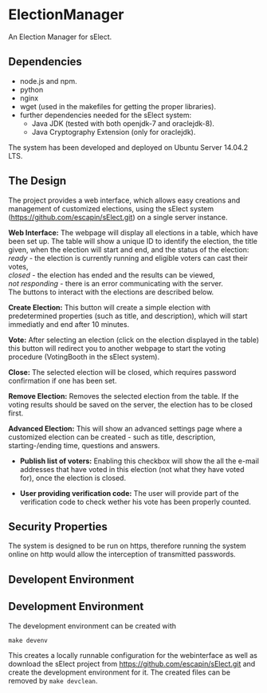 # ElectionManager
An Election Manager for sElect.

## Dependencies

* node.js and npm.
* python
* nginx
* wget (used in the makefiles for getting the proper libraries).
* further dependencies needed for the sElect system:
  * Java JDK (tested with both openjdk-7 and oraclejdk-8).
  * Java Cryptography Extension (only for oraclejdk).

The system has been developed and deployed on Ubuntu Server 14.04.2 LTS.

## The Design

The project provides a web interface, which allows easy creations 
and management of customized elections, using the sElect system
(https://github.com/escapin/sElect.git) on a single server instance.

**Web Interface:** The webpage will display all elections in a table,
which have been set up. The table will show a unique ID to identify 
the election, the title given, when the election will start and end,
and the status of the election:  
*ready* - the election is currently 
running and eligible voters can cast their votes,  
*closed* - the election has ended and the results can be viewed,  
*not responding* - there is an error communicating with the server.  
The buttons to interact with the elections are described below.

**Create Election:** This button will create a simple election with 
predetermined properties (such as title, and description), which will 
start immediatly and end after 10 minutes.

**Vote:** After selecting an election (click on the election displayed 
in the table) this button will redirect you to another webpage to start 
the voting procedure (VotingBooth in the sElect system).

**Close:** The selected election will be closed, which requires password 
confirmation if one has been set.

**Remove Election:** Removes the selected election from the table. If 
the voting results should be saved on the server, the election has to 
be closed first.

**Advanced Election:** This will show an advanced settings page where a 
customized election can be created - such as title, description, 
starting-/ending time, questions and answers.

* **Publish list of voters:** Enabling this checkbox will show the all
  the e-mail addresses that have voted in this election (not what they
  have voted for), once the election is closed.
 
* **User providing verification code:** The user will provide part of 
  the verification code to check wether his vote has been properly 
  counted.
 
## Security Properties

The system is designed to be run on https, therefore running the system 
online on http would allow the interception of transmitted passwords.

## Developent Environment

## Development Environment

The development environment can be created with

```
make devenv
```
This creates a locally runnable configuration for the webinterface as
well as download the sElect project from https://github.com/escapin/sElect.git
and create the development environment for it. The created files can be removed 
by `make devclean`. 

